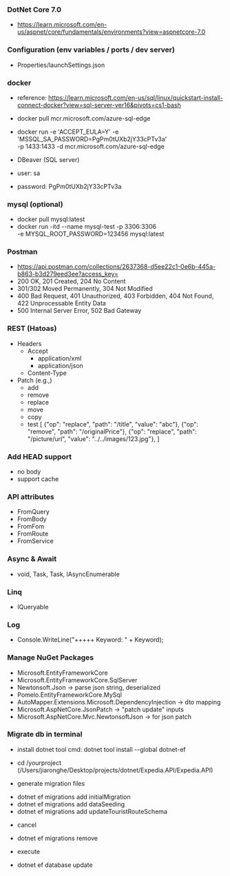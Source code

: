 ﻿### DotNet Core 7.0

- https://learn.microsoft.com/en-us/aspnet/core/fundamentals/environments?view=aspnetcore-7.0


### Configuration (env variables / ports / dev server)

- Properties/launchSettings.json


### docker
- reference: https://learn.microsoft.com/en-us/sql/linux/quickstart-install-connect-docker?view=sql-server-ver16&pivots=cs1-bash
- docker pull mcr.microsoft.com/azure-sql-edge
- docker run -e 'ACCEPT_EULA=Y' -e 'MSSQL_SA_PASSWORD=PgPm0tUXb2jY33cPTv3a' \
    -p 1433:1433 -d mcr.microsoft.com/azure-sql-edge

- DBeaver (SQL server)
- user: sa
- password: PgPm0tUXb2jY33cPTv3a

### mysql (optional)
- docker pull mysql:latest
- docker run -itd --name mysql-test -p 3306:3306 \
    -e MYSQL_ROOT_PASSWORD=123456 mysql:latest

### Postman
- https://api.postman.com/collections/2637368-d5ee22c1-0e6b-445a-b863-b3d279eed3ee?access_key=
- 200 OK, 201 Created, 204 No Content
- 301/302 Moved Permanently, 304 Not Modified
- 400 Bad Request, 401 Unauthorized, 403 Forbidden, 404 Not Found, 422 Unprocessable Entity Data
- 500 Internal Server Error, 502 Bad Gateway

### REST (Hatoas)
- Headers
    - Accept
        - application/xml
        - application/json
    - Content-Type
- Patch (e.g.,)
    - add
    - remove
    - replace
    - move
    - copy
    - test
    [
        {"op": "replace", "path": "/title", "value": "abc"},
        {"op": "remove", "path": "/originalPrice"},
        {"op": "replace", "path": "/picture/url", "value": "../../images/123.jpg"},
    ]

### Add HEAD support
- no body
- support cache

### API attributes
- FromQuery
- FromBody
- FromFom
- FromRoute
- FromService

### Async & Await
- void, Task, Task<T>, IAsyncEnumerable<T>

### Linq
- IQueryable

### Log
- Console.WriteLine("+++++ Keyword: " + Keyword);

### Manage NuGet Packages
- Microsoft.EntityFrameworkCore
- Microsoft.EntityFrameworkCore.SqlServer
- Newtonsoft.Json -> parse json string, deserialized
- Pomelo.EntityFrameworkCore.MySql
- AutoMapper.Extensions.Microsoft.DependencyInjection -> dto mapping
- Microsoft.AspNetCore.JsonPatch -> "patch update" inputs
- Microsoft.AspNetCore.Mvc.NewtonsoftJson -> for json patch


### Migrate db in terminal
* install dotnet tool
cmd: dotnet tool install --global dotnet-ef

- cd /yourproject (/Users/jiaronghe/Desktop/projects/dotnet/Expedia.API/Expedia.API)

* generate migration files
- dotnet ef migrations add initialMigration
- dotnet ef migrations add dataSeeding
- dotnet ef migrations add updateTouristRouteSchema

* cancel
- dotnet ef migrations remove

* execute
- dotnet ef database update